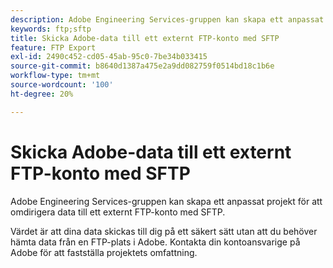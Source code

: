 ```yaml
---
description: Adobe Engineering Services-gruppen kan skapa ett anpassat projekt för att omdirigera data till ett externt FTP-konto med SFTP.
keywords: ftp;sftp
title: Skicka Adobe-data till ett externt FTP-konto med SFTP
feature: FTP Export
exl-id: 2490c452-cd05-45ab-95c0-7be34b033415
source-git-commit: b8640d1387a475e2a9dd082759f0514bd18c1b6e
workflow-type: tm+mt
source-wordcount: '100'
ht-degree: 20%

---
```


# Skicka Adobe-data till ett externt FTP-konto med SFTP

Adobe Engineering Services-gruppen kan skapa ett anpassat projekt för att omdirigera data till ett externt FTP-konto med SFTP.

Värdet är att dina data skickas till dig på ett säkert sätt utan att du behöver hämta data från en FTP-plats i Adobe. Kontakta din kontoansvarige på Adobe för att fastställa projektets omfattning.

